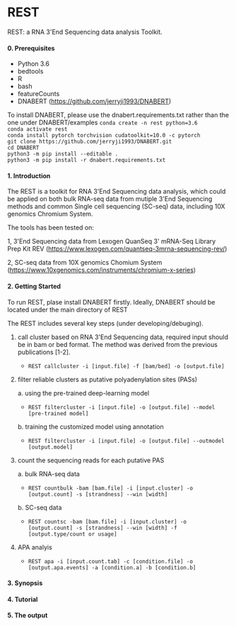 # REST

REST: a RNA 3'End Sequencing data analysis Toolkit. 

#### 0. Prerequisites

- Python 3.6
- bedtools
- R
- bash
- featureCounts
- DNABERT (https://github.com/jerryji1993/DNABERT)

To install DNABERT, please use the dnabert.requirements.txt rather than the one under DNABERT/examples
`conda create -n rest python=3.6` \
`conda activate rest` \
`conda install pytorch torchvision cudatoolkit=10.0 -c pytorch` \
`git clone https://github.com/jerryji1993/DNABERT.git` \
`cd DNABERT` \
`python3 -m pip install --editable . ` \
`python3 -m pip install -r dnabert.requirements.txt`
#### 1. Introduction

The REST is a toolkit for RNA 3'End Sequencing data analysis, which could be applied on both bulk RNA-seq data from mutiple 3'End Sequencing methods and common Single cell sequencing (SC-seq) data, including 10X genomics Chromium System.

The tools has been tested on:

1, 3'End Sequencing data from Lexogen QuanSeq 3' mRNA-Seq Library Prep Kit REV (https://www.lexogen.com/quantseq-3mrna-sequencing-rev/)

2, SC-seq data from 10X genomics Chomium System (https://www.10xgenomics.com/instruments/chromium-x-series)

#### 2. Getting Started

To run REST, plase install DNABERT firstly. Ideally, DNABERT should be located under the main directory of REST 

The REST includes several key steps (under developing/debuging). 

1. call cluster based on RNA 3'End Sequencing data, required input should be in bam or bed format. The method was derived from the previous publications [1-2]. 
	- `REST callcluster -i [input.file] -f [bam/bed] -o [output.file]`
2. filter reliable clusters as putative polyadenylation sites (PASs)
	
	a. using the pre-trained deep-learning model 
	- `REST filtercluster -i [input.file] -o [output.file] --model [pre-trained model]`
	
	b. training the customized model using annotation 
	- `REST filtercluster -i [input.file] -o [output.file] --outmodel [output.model]`
		
3. count the sequencing reads for each putative PAS 
	
	a. bulk RNA-seq data 
	- `REST countbulk -bam [bam.file] -i [input.cluster] -o [output.count] -s [strandness] --win [width]`
	
	b. SC-seq data 
	- `REST countsc -bam [bam.file] -i [input.cluster] -o [output.count] -s [strandness] --win [width] -f [output.type/count or usage]`
4. APA analyis

	- `REST apa -i [input.count.tab] -c [condition.file] -o [output.apa.events] -a [condition.a] -b [condition.b]`

#### 3. Synopsis
#### 4. Tutorial
#### 5. The output




